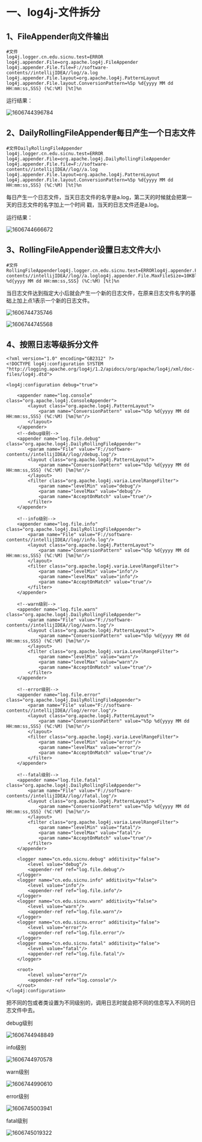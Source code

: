 # 一、log4j-文件拆分

## 1、FileAppender向文件输出

```
#文件
log4j.logger.cn.edu.sicnu.test=ERROR
log4j.appender.File=org.apache.log4j.FileAppender
log4j.appender.File.file=F://software-contents//intellijIDEA//log//a.log
log4j.appender.File.layout=org.apache.log4j.PatternLayout
log4j.appender.File.layout.ConversionPattern=%5p %d{yyyy MM dd HH:mm:ss,SSS} (%C:%M) [%t]%n
```

运行结果：

![1606744396784](C:\Users\封心辰溪\AppData\Roaming\Typora\typora-user-images\1606744396784.png)

## 2、DailyRollingFileAppender每日产生一个日志文件

```
#文件DailyRollingFileAppender
log4j.logger.cn.edu.sicnu.test=ERROR
log4j.appender.File=org.apache.log4j.DailyRollingFileAppender
log4j.appender.File.file=F://software-contents//intellijIDEA//log//a.log
log4j.appender.File.layout=org.apache.log4j.PatternLayout
log4j.appender.File.layout.ConversionPattern=%5p %d{yyyy MM dd HH:mm:ss,SSS} (%C:%M) [%t]%n
```

每日产生一个日志文件，当天日志文件的名字是a.log，第二天的时候就会把第一天的日志文件的名字加上一个时间 戳，当天的日志文件还是a.log。

运行结果：

![1606744666672](C:\Users\封心辰溪\AppData\Roaming\Typora\typora-user-images\1606744666672.png)

## 3、RollingFileAppender设置日志文件大小

```
#文件RollingFileAppenderlog4j.logger.cn.edu.sicnu.test=ERRORlog4j.appender.File=org.apache.log4j.RollingFileAppenderlog4j.appender.File.file=F://software-contents//intellijIDEA//log//a.loglog4j.appender.File.MaxFileSize=10KBlog4j.appender.File.layout=org.apache.log4j.PatternLayoutlog4j.appender.File.layout.ConversionPattern=%5p %d{yyyy MM dd HH:mm:ss,SSS} (%C:%M) [%t]%n
```

当日志文件达到指定大小后就会产生一个新的日志文件，在原来日志文件名字的基础上加上点1表示一个新的日志文件。

![1606744735746](C:\Users\封心辰溪\AppData\Roaming\Typora\typora-user-images\1606744735746.png)

![1606744745568](C:\Users\封心辰溪\AppData\Roaming\Typora\typora-user-images\1606744745568.png)

## 4、按照日志等级拆分文件

```
<?xml version="1.0" encoding="GB2312" ?>
<!DOCTYPE log4j:configuration SYSTEM "http://logging.apache.org/log4j/1.2/apidocs/org/apache/log4j/xml/doc-files/log4j.dtd">

<log4j:configuration debug="true">

    <appender name="log.console" class="org.apache.log4j.ConsoleAppender">
        <layout class="org.apache.log4j.PatternLayout">
            <param name="ConversionPattern" value="%5p %d{yyyy MM dd HH:mm:ss,SSS} (%C:%M) [%m]%n"/>
        </layout>
    </appender>
    <!--debug级别-->
    <appender name="log.file.debug" class="org.apache.log4j.DailyRollingFileAppender">
        <param name="File" value="F://software-contents//intellijIDEA//log//debug.log"/>
        <layout class="org.apache.log4j.PatternLayout">
            <param name="ConversionPattern" value="%5p %d{yyyy MM dd HH:mm:ss,SSS} (%C:%M) [%m]%n"/>
        </layout>
        <filter class="org.apache.log4j.varia.LevelRangeFilter">
            <param name="levelMin" value="debug"/>
            <param name="levelMax" value="debug"/>
            <param name="AcceptOnMatch" value="true"/>
        </filter>
    </appender>

    <!--info级别-->
    <appender name="log.file.info" class="org.apache.log4j.DailyRollingFileAppender">
        <param name="File" value="F://software-contents//intellijIDEA//log//info.log"/>
        <layout class="org.apache.log4j.PatternLayout">
            <param name="ConversionPattern" value="%5p %d{yyyy MM dd HH:mm:ss,SSS} (%C:%M) [%m]%n"/>
        </layout>
        <filter class="org.apache.log4j.varia.LevelRangeFilter">
            <param name="levelMin" value="info"/>
            <param name="levelMax" value="info"/>
            <param name="AcceptOnMatch" value="true"/>
        </filter>
    </appender>

    <!--warn级别-->
    <appender name="log.file.warn" class="org.apache.log4j.DailyRollingFileAppender">
        <param name="File" value="F://software-contents//intellijIDEA//log//warn.log"/>
        <layout class="org.apache.log4j.PatternLayout">
            <param name="ConversionPattern" value="%5p %d{yyyy MM dd HH:mm:ss,SSS} (%C:%M) [%m]%n"/>
        </layout>
        <filter class="org.apache.log4j.varia.LevelRangeFilter">
            <param name="levelMin" value="warn"/>
            <param name="levelMax" value="warn"/>
            <param name="AcceptOnMatch" value="true"/>
        </filter>
    </appender>

    <!--error级别-->
    <appender name="log.file.error" class="org.apache.log4j.DailyRollingFileAppender">
        <param name="File" value="F://software-contents//intellijIDEA//log//error.log"/>
        <layout class="org.apache.log4j.PatternLayout">
            <param name="ConversionPattern" value="%5p %d{yyyy MM dd HH:mm:ss,SSS} (%C:%M) [%m]%n"/>
        </layout>
        <filter class="org.apache.log4j.varia.LevelRangeFilter">
            <param name="levelMin" value="error"/>
            <param name="levelMax" value="error"/>
            <param name="AcceptOnMatch" value="true"/>
        </filter>
    </appender>

    <!--fatal级别-->
    <appender name="log.file.fatal" class="org.apache.log4j.DailyRollingFileAppender">
        <param name="File" value="F://software-contents//intellijIDEA//log//fatal.log"/>
        <layout class="org.apache.log4j.PatternLayout">
            <param name="ConversionPattern" value="%5p %d{yyyy MM dd HH:mm:ss,SSS} (%C:%M) [%m]%n"/>
        </layout>
        <filter class="org.apache.log4j.varia.LevelRangeFilter">
            <param name="levelMin" value="fatal"/>
            <param name="levelMax" value="fatal"/>
            <param name="AcceptOnMatch" value="true"/>
        </filter>
    </appender>

    <logger name="cn.edu.sicnu.debug" additivity="false">
        <level value="debug"/>
        <appender-ref ref="log.file.debug"/>
    </logger>
    <logger name="cn.edu.sicnu.info" additivity="false">
        <level value="info"/>
        <appender-ref ref="log.file.info"/>
    </logger>
    <logger name="cn.edu.sicnu.warn" additivity="false">
        <level value="warn"/>
        <appender-ref ref="log.file.warn"/>
    </logger>
    <logger name="cn.edu.sicnu.error" additivity="false">
        <level value="error"/>
        <appender-ref ref="log.file.error"/>
    </logger>
    <logger name="cn.edu.sicnu.fatal" additivity="false">
        <level value="fatal"/>
        <appender-ref ref="log.file.fatal"/>
    </logger>

    <root>
        <level value="error"/>
        <appender-ref ref="log.console"/>
    </root>
</log4j:configuration>

```

把不同的包或者类设置为不同级别的，调用日志时就会把不同的信息写入不同的日志文件中去。

debug级别

![1606744948849](C:\Users\封心辰溪\AppData\Roaming\Typora\typora-user-images\1606744948849.png)

info级别

![1606744970578](C:\Users\封心辰溪\AppData\Roaming\Typora\typora-user-images\1606744970578.png)

warn级别

![1606744990610](C:\Users\封心辰溪\AppData\Roaming\Typora\typora-user-images\1606744990610.png)

error级别

![1606745003941](C:\Users\封心辰溪\AppData\Roaming\Typora\typora-user-images\1606745003941.png)

fatal级别

![1606745019322](C:\Users\封心辰溪\AppData\Roaming\Typora\typora-user-images\1606745019322.png)
